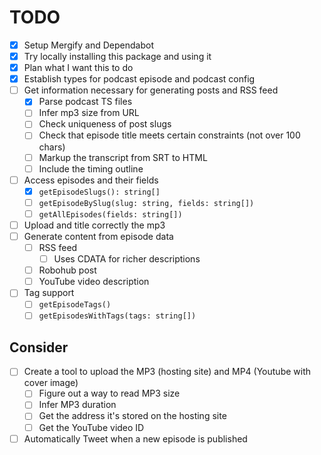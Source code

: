 TODO
====

- [x] Setup Mergify and Dependabot
- [x] Try locally installing this package and using it
- [x] Plan what I want this to do
- [x] Establish types for podcast episode and podcast config
- [ ] Get information necessary for generating posts and RSS feed
  - [x] Parse podcast TS files
  - [ ] Infer mp3 size from URL
  - [ ] Check uniqueness of post slugs
  - [ ] Check that episode title meets certain constraints (not over 100 chars)
  - [ ] Markup the transcript from SRT to HTML
  - [ ] Include the timing outline
- [ ] Access episodes and their fields
  - [x] `getEpisodeSlugs(): string[]`
  - [ ] `getEpisodeBySlug(slug: string, fields: string[])`
  - [ ] `getAllEpisodes(fields: string[])`
- [ ] Upload and title correctly the mp3
- [ ] Generate content from episode data
  - [ ] RSS feed
    - [ ] Uses CDATA for richer descriptions
  - [ ] Robohub post
  - [ ] YouTube video description
- [ ] Tag support
  - [ ] `getEpisodeTags()`
  - [ ] `getEpisodesWithTags(tags: string[])`

Consider
--------
- [ ] Create a tool to upload the MP3 (hosting site) and MP4 (Youtube with cover image)
  - [ ] Figure out a way to read MP3 size
  - [ ] Infer MP3 duration
  - [ ] Get the address it's stored on the hosting site
  - [ ] Get the YouTube video ID
- [ ] Automatically Tweet when a new episode is published
